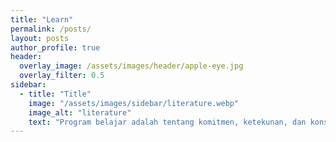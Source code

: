 ```yaml
---
title: "Learn"
permalink: /posts/
layout: posts
author_profile: true
header:
  overlay_image: /assets/images/header/apple-eye.jpg
  overlay_filter: 0.5
sidebar:
  - title: "Title"
    image: "/assets/images/sidebar/literature.webp"
    image_alt: "literature"
    text: "Program belajar adalah tentang komitmen, ketekunan, dan konsistensi. Ingatlah bahwa proses belajar itu sendiri adalah prestasi, dan Anda akan tumbuh dan berkembang seiring berjalannya waktu. Semoga berhasil dalam program belajar Anda!"
---
```


